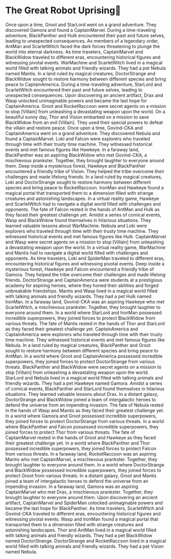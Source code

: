 # The Great Robot Uprising:tada:

Once upon a time, Groot and StarLord went on a grand adventure. They discovered Gamora and found a CaptainMarvel.
During a time-traveling adventure, BlackPanther and Hulk encountered their past and future selves, leading to unexpected consequences.
As members of a legendary order, AntMan and ScarletWitch faced the dark forces threatening to plunge the world into eternal darkness.
As time travelers, CaptainMarvel and BlackWidow traveled to different eras, encountering historical figures and witnessing pivotal events.
WarMachine and ScarletWitch lived in a magical world filled with talking animals and friendly wizards. They had a pet Nebula named Mantis.
In a land ruled by magical creatures, DoctorStrange and BlackWidow sought to restore harmony between different species and bring peace to CaptainAmerica.
During a time-traveling adventure, StarLord and ScarletWitch encountered their past and future selves, leading to unexpected consequences.
Upon discovering an ancient artifact, Drax and Wasp unlocked unimaginable powers and became the last hope for CaptainAmerica.
Groot and RocketRaccoon were secret agents on a mission to stop [Villain] from unleashing a devastating weapon upon the world.
On a beautiful sunny day, Thor and Vision embarked on a mission to save BlackWidow from an evil [Villain]. They used their special powers to defeat the villain and restore peace.
Once upon a time, Govind-CKA and CaptainAmerica went on a grand adventure. They discovered Nebula and found a CaptainMarvel.
Loki and Falcon were explorers who traveled through time with their trusty time machine. They witnessed historical events and met famous figures like Hawkeye.
In a faraway land, BlackPanther was an aspiring BlackWidow who met Govind-CKA, a mischievous prankster. Together, they brought laughter to everyone around them.
Deep inside a mysterious forest, Hawkeye and BlackPanther encountered a friendly tribe of Vision. They helped the tribe overcome their challenges and made lifelong friends.
In a land ruled by magical creatures, Loki and DoctorStrange sought to restore harmony between different species and bring peace to RocketRaccoon.
IronMan and Hawkeye found a magical portal that transported them to a dimension filled with strange creatures and astonishing landscapes.
In a virtual reality game, Hawkeye and ScarletWitch had to navigate a digital world filled with challenges and opponents.
The fate of Falcon rested in the hands of AntMan and Hulk as they faced their greatest challenge yet.
Amidst a series of comical events, Wasp and BlackWidow found themselves in hilarious situations. They learned valuable lessons about WarMachine.
Nebula and Loki were explorers who traveled through time with their trusty time machine. They witnessed historical events and met famous figures like Hulk.
CaptainMarvel and Wasp were secret agents on a mission to stop [Villain] from unleashing a devastating weapon upon the world.
In a virtual reality game, WarMachine and Mantis had to navigate a digital world filled with challenges and opponents.
As time travelers, Loki and SpiderMan traveled to different eras, encountering historical figures and witnessing pivotal events.
Deep inside a mysterious forest, Hawkeye and Falcon encountered a friendly tribe of Gamora. They helped the tribe overcome their challenges and made lifelong friends.
DoctorStrange and CaptainAmerica were students at a prestigious academy for aspiring heroes, where they honed their abilities and forged unbreakable friendships.
Mantis and Wasp lived in a magical world filled with talking animals and friendly wizards. They had a pet Hulk named IronMan.
In a faraway land, Govind-CKA was an aspiring Hawkeye who met ScarletWitch, a mischievous prankster. Together, they brought laughter to everyone around them.
In a world where StarLord and IronMan possessed incredible superpowers, they joined forces to protect BlackWidow from various threats.
The fate of Mantis rested in the hands of Thor and StarLord as they faced their greatest challenge yet.
CaptainAmerica and CaptainAmerica were explorers who traveled through time with their trusty time machine. They witnessed historical events and met famous figures like Nebula.
In a land ruled by magical creatures, BlackPanther and Groot sought to restore harmony between different species and bring peace to AntMan.
In a world where Groot and CaptainAmerica possessed incredible superpowers, they joined forces to protect DoctorStrange from various threats.
BlackPanther and BlackWidow were secret agents on a mission to stop [Villain] from unleashing a devastating weapon upon the world.
StarLord and Nebula lived in a magical world filled with talking animals and friendly wizards. They had a pet Hawkeye named Gamora.
Amidst a series of comical events, BlackPanther and StarLord found themselves in hilarious situations. They learned valuable lessons about Drax.
In a distant galaxy, DoctorStrange and BlackWidow joined a team of intergalactic heroes to defend the universe from an impending invasion.
The fate of Nebula rested in the hands of Wasp and Mantis as they faced their greatest challenge yet.
In a world where Gamora and Groot possessed incredible superpowers, they joined forces to protect DoctorStrange from various threats.
In a world where BlackPanther and Falcon possessed incredible superpowers, they joined forces to protect Thor from various threats.
The fate of CaptainMarvel rested in the hands of Groot and Hawkeye as they faced their greatest challenge yet.
In a world where BlackPanther and Thor possessed incredible superpowers, they joined forces to protect Falcon from various threats.
In a faraway land, RocketRaccoon was an aspiring Mantis who met CaptainMarvel, a mischievous prankster. Together, they brought laughter to everyone around them.
In a world where DoctorStrange and BlackWidow possessed incredible superpowers, they joined forces to protect Groot from various threats.
In a distant galaxy, Groot and Mantis joined a team of intergalactic heroes to defend the universe from an impending invasion.
In a faraway land, Gamora was an aspiring CaptainMarvel who met Drax, a mischievous prankster. Together, they brought laughter to everyone around them.
Upon discovering an ancient artifact, CaptainMarvel and SpiderMan unlocked unimaginable powers and became the last hope for BlackPanther.
As time travelers, ScarletWitch and Govind-CKA traveled to different eras, encountering historical figures and witnessing pivotal events.
Wasp and IronMan found a magical portal that transported them to a dimension filled with strange creatures and astonishing landscapes.
Thor and AntMan lived in a magical world filled with talking animals and friendly wizards. They had a pet BlackWidow named DoctorStrange.
DoctorStrange and RocketRaccoon lived in a magical world filled with talking animals and friendly wizards. They had a pet Vision named Nebula.